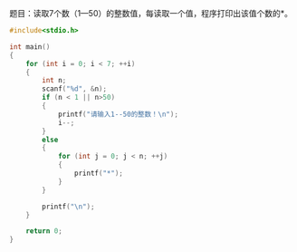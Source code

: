 题目：读取7个数（1—50）的整数值，每读取一个值，程序打印出该值个数的*。
```c
#include<stdio.h>

int main()
{
	for (int i = 0; i < 7; ++i)
	{
		int n;
		scanf("%d", &n);
		if (n < 1 || n>50)
		{
			printf("请输入1--50的整数！\n");
			i--;
		}
		else
		{
			for (int j = 0; j < n; ++j)
			{
				printf("*");
			}
		}

		printf("\n");
	}

	return 0;
}
```
